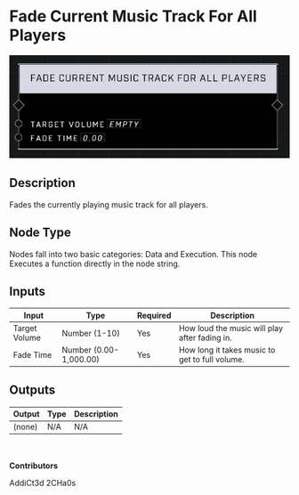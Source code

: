 # Fade Current Music Track For All Players
![](../../../.gitbook/assets/fade-current-music-track-for-all-players.png)
## Description
Fades the currently playing music track for all players.

## Node Type
Nodes fall into two basic categories: Data and Execution. This node Executes a function directly in the node string.

## Inputs
| Input            | Type             | Required | Description												    |
|------------------|------------------|----------|--------------------------------------------------------------|
| Target Volume | Number (1-10)| Yes | How loud the music will play after fading in.|
| Fade Time | Number (0.00-1,000.00)| Yes | How long it takes music to get to full volume.|

## Outputs
| Output           | Type             | Description												     |
|------------------|------------------|--------------------------------------------------------------|
| (none) | N/A  | N/A  |

\
\
**Contributors**

AddiCt3d 2CHa0s
